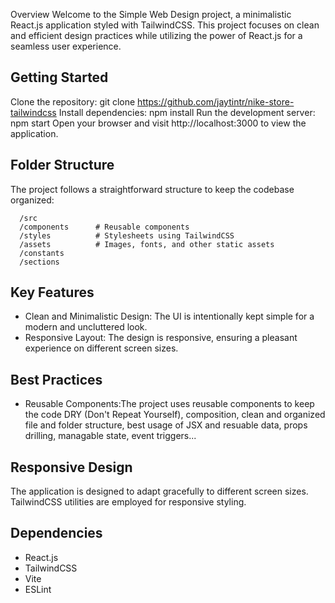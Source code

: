 Overview
Welcome to the Simple Web Design project, a minimalistic React.js application styled with TailwindCSS. This project focuses on clean and efficient design practices while utilizing the power of React.js for a seamless user experience.

## Getting Started
Clone the repository: git clone https://github.com/jaytintr/nike-store-tailwindcss
Install dependencies: npm install
Run the development server: npm start
Open your browser and visit http://localhost:3000 to view the application.

## Folder Structure
The project follows a straightforward structure to keep the codebase organized:

```
  /src
  /components      # Reusable components
  /styles          # Stylesheets using TailwindCSS
  /assets          # Images, fonts, and other static assets
  /constants
  /sections
```

## Key Features
- Clean and Minimalistic Design: The UI is intentionally kept simple for a modern and uncluttered look.
- Responsive Layout: The design is responsive, ensuring a pleasant experience on different screen sizes.

## Best Practices
- Reusable Components:The project uses reusable components to keep the code DRY (Don't Repeat Yourself), composition, clean and organized file and folder structure, best usage of JSX and resuable data, props drilling, managable state, event triggers...

## Responsive Design
The application is designed to adapt gracefully to different screen sizes. TailwindCSS utilities are employed for responsive styling.

## Dependencies
- React.js
- TailwindCSS
- Vite
- ESLint





